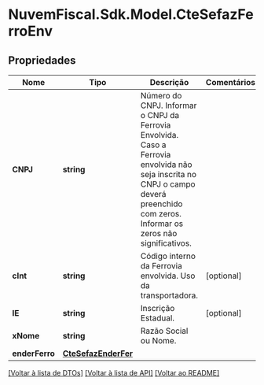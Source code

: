 # NuvemFiscal.Sdk.Model.CteSefazFerroEnv

## Propriedades

Nome | Tipo | Descrição | Comentários
------------ | ------------- | ------------- | -------------
**CNPJ** | **string** | Número do CNPJ.  Informar o CNPJ da Ferrovia Envolvida. Caso a Ferrovia envolvida não seja inscrita no CNPJ o campo deverá preenchido com zeros.  Informar os zeros não significativos. | 
**cInt** | **string** | Código interno da Ferrovia envolvida.  Uso da transportadora. | [optional] 
**IE** | **string** | Inscrição Estadual. | [optional] 
**xNome** | **string** | Razão Social ou Nome. | 
**enderFerro** | [**CteSefazEnderFer**](CteSefazEnderFer.md) |  | 

[[Voltar à lista de DTOs]](../README.md#documentation-for-models) [[Voltar à lista de API]](../README.md#documentation-for-api-endpoints) [[Voltar ao README]](../README.md)

